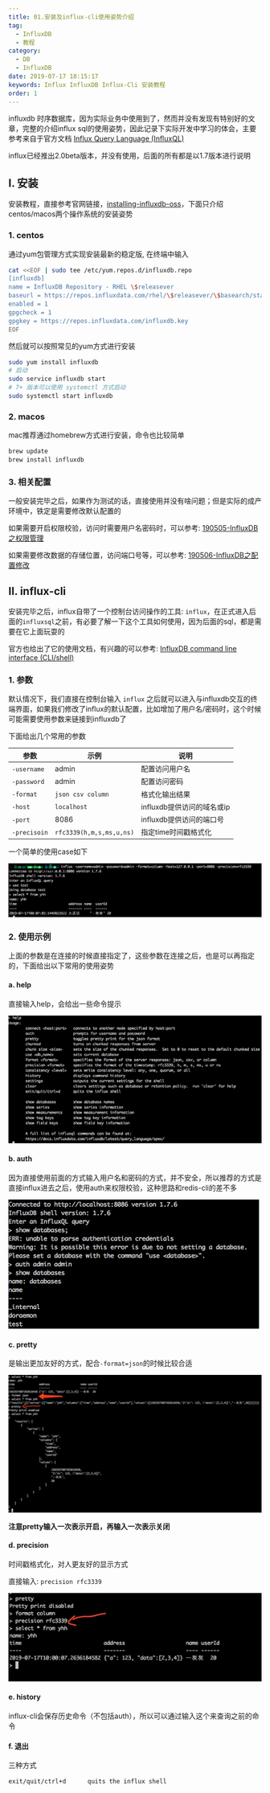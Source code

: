 ```yaml
---
title: 01.安装及influx-cli使用姿势介绍
tag: 
  - InfluxDB
  - 教程
category: 
  - DB
  - InfluxDB
date: 2019-07-17 18:15:17
keywords: Influx InfluxDB Influx-Cli 安装教程
order: 1
---
```


influxdb 时序数据库，因为实际业务中使用到了，然而并没有发现有特别好的文章，完整的介绍influx sql的使用姿势，因此记录下实际开发中学习的体会，主要参考来自于官方文档 [Influx Query Language (InfluxQL)](https://docs.influxdata.com/influxdb/v1.7/query_language/)

<!-- more -->

influx已经推出2.0beta版本，并没有使用，后面的所有都是以1.7版本进行说明

## I. 安装

安装教程，直接参考官网链接，[installing-influxdb-oss](https://docs.influxdata.com/influxdb/v1.7/introduction/installation/)，下面只介绍centos/macos两个操作系统的安装姿势

### 1. centos

通过yum包管理方式实现安装最新的稳定版, 在终端中输入

```bash
cat <<EOF | sudo tee /etc/yum.repos.d/influxdb.repo
[influxdb]
name = InfluxDB Repository - RHEL \$releasever
baseurl = https://repos.influxdata.com/rhel/\$releasever/\$basearch/stable
enabled = 1
gpgcheck = 1
gpgkey = https://repos.influxdata.com/influxdb.key
EOF
```

然后就可以按照常见的yum方式进行安装

```bash
sudo yum install influxdb
# 启动
sudo service influxdb start
# 7+ 版本可以使用 systemctl 方式启动
sudo systemctl start influxdb
```

### 2. macos

mac推荐通过homebrew方式进行安装，命令也比较简单

```bash
brew update
brew install influxdb
```

### 3. 相关配置

一般安装完毕之后，如果作为测试的话，直接使用并没有啥问题；但是实际的成产环境中，铁定是需要修改默认配置的

如果需要开启权限校验，访问时需要用户名密码时，可以参考: [190505-InfluxDB之权限管理](https://blog.hhui.top/2019/05/05/190505-InfluxDB%E4%B9%8B%E6%9D%83%E9%99%90%E7%AE%A1%E7%90%86/)

如果需要修改数据的存储位置，访问端口号等，可以参考: [190506-InfluxDB之配置修改](https://blog.hhui.top/2019/05/06/190506-InfluxDB%E4%B9%8B%E9%85%8D%E7%BD%AE%E4%BF%AE%E6%94%B9/)


## II. influx-cli

安装完毕之后，influx自带了一个控制台访问操作的工具: `influx`，在正式进入后面的`influxsql`之前，有必要了解一下这个工具如何使用，因为后面的sql，都是需要在它上面玩耍的

官方也给出了它的使用文档，有兴趣的可以参考: [InfluxDB command line interface (CLI/shell)](https://docs.influxdata.com/influxdb/v1.7/tools/shell/)

### 1. 参数

默认情况下，我们直接在控制台输入 `influx` 之后就可以进入与influxdb交互的终端界面，如果我们修改了influx的默认配置，比如增加了用户名/密码时，这个时候可能需要使用参数来链接到influxdb了

下面给出几个常用的参数

| 参数 | 示例 | 说明 |
| --- | --- | --- |
| `-username` | admin | 配置访问用户名 | 
| `-password` | admin | 配置访问密码 | 
| `-format` | `json csv column` | 格式化输出结果 | 
| `-host` | `localhost` | influxdb提供访问的域名或ip | 
| `-port` | 8086 | influxdb提供访问的端口号 | 
| `-precisoin` | `rfc3339(h,m,s,ms,u,ns)` | 指定time时间戳格式化 |

一个简单的使用case如下

![](/imgs/190717/00.jpg)

### 2. 使用示例

上面的参数是在连接的时候直接指定了，这些参数在连接之后，也是可以再指定的，下面给出以下常用的使用姿势

#### a. help

直接输入help，会给出一些命令提示

![](/imgs/190717/01.jpg)

#### b. auth

因为直接使用前面的方式输入用户名和密码的方式，并不安全，所以推荐的方式是直接influx进去之后，使用auth来权限校验，这种思路和redis-cli的差不多

![](/imgs/190717/02.jpg)

#### c. pretty

是输出更加友好的方式，配合`-format=json`的时候比较合适

![](/imgs/190717/03.jpg)

**注意pretty输入一次表示开启，再输入一次表示关闭**

#### d. precision

时间戳格式化，对人更友好的显示方式

直接输入: `precision rfc3339`

![](/imgs/190717/04.jpg)

#### e. history

influx-cli会保存历史命令（不包括auth），所以可以通过输入这个来查询之前的命令

#### f. 退出

三种方式

```bash
exit/quit/ctrl+d      quits the influx shell
```
